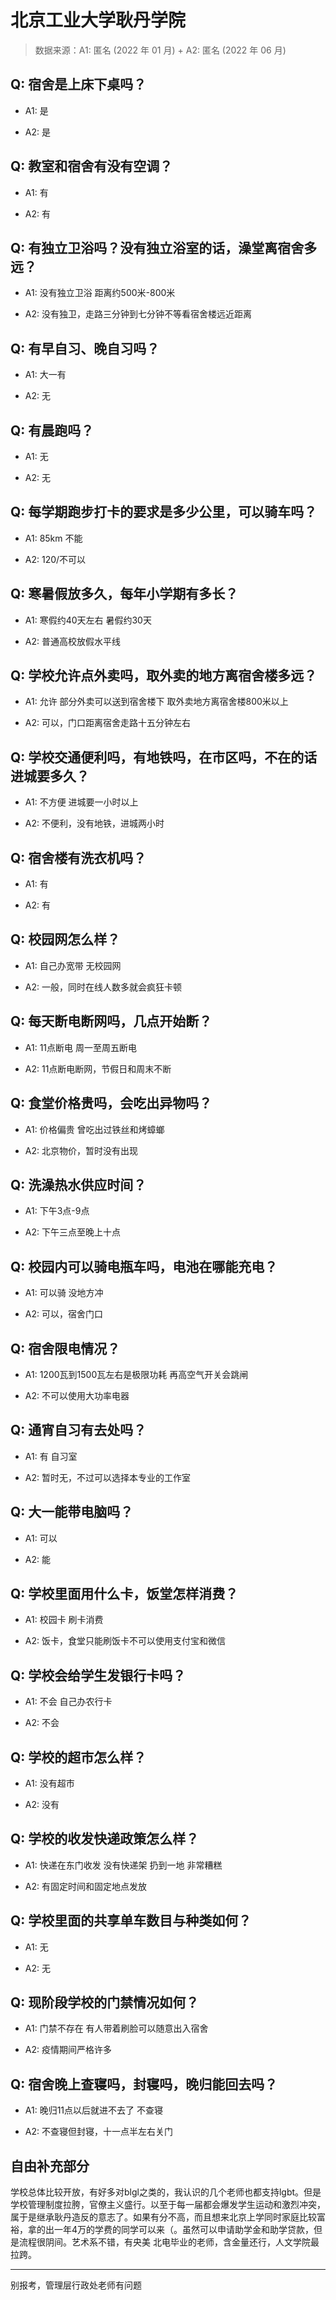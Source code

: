 # 北京工业大学耿丹学院

> 数据来源：A1: 匿名 (2022 年 01 月) + A2: 匿名 (2022 年 06 月)

## Q: 宿舍是上床下桌吗？

- A1: 是

- A2: 是

## Q: 教室和宿舍有没有空调？

- A1: 有

- A2: 有

## Q: 有独立卫浴吗？没有独立浴室的话，澡堂离宿舍多远？

- A1: 没有独立卫浴 距离约500米-800米

- A2: 没有独卫，走路三分钟到七分钟不等看宿舍楼远近距离

## Q: 有早自习、晚自习吗？

- A1: 大一有

- A2: 无

## Q: 有晨跑吗？

- A1: 无

- A2: 无

## Q: 每学期跑步打卡的要求是多少公里，可以骑车吗？

- A1: 85km 不能

- A2: 120/不可以

## Q: 寒暑假放多久，每年小学期有多长？

- A1: 寒假约40天左右 暑假约30天

- A2: 普通高校放假水平线

## Q: 学校允许点外卖吗，取外卖的地方离宿舍楼多远？

- A1: 允许 部分外卖可以送到宿舍楼下 取外卖地方离宿舍楼800米以上

- A2: 可以，门口距离宿舍走路十五分钟左右

## Q: 学校交通便利吗，有地铁吗，在市区吗，不在的话进城要多久？

- A1: 不方便 进城要一小时以上

- A2: 不便利，没有地铁，进城两小时

## Q: 宿舍楼有洗衣机吗？

- A1: 有

- A2: 有

## Q: 校园网怎么样？

- A1: 自己办宽带 无校园网

- A2: 一般，同时在线人数多就会疯狂卡顿

## Q: 每天断电断网吗，几点开始断？

- A1: 11点断电 周一至周五断电

- A2: 11点断电断网，节假日和周末不断

## Q: 食堂价格贵吗，会吃出异物吗？

- A1: 价格偏贵 曾吃出过铁丝和烤蟑螂

- A2: 北京物价，暂时没有出现

## Q: 洗澡热水供应时间？

- A1: 下午3点-9点

- A2: 下午三点至晚上十点

## Q: 校园内可以骑电瓶车吗，电池在哪能充电？

- A1: 可以骑 没地方冲

- A2: 可以，宿舍门口

## Q: 宿舍限电情况？

- A1: 1200瓦到1500瓦左右是极限功耗 再高空气开关会跳闸

- A2: 不可以使用大功率电器

## Q: 通宵自习有去处吗？

- A1: 有 自习室

- A2: 暂时无，不过可以选择本专业的工作室

## Q: 大一能带电脑吗？

- A1: 可以

- A2: 能

## Q: 学校里面用什么卡，饭堂怎样消费？

- A1: 校园卡 刷卡消费

- A2: 饭卡，食堂只能刷饭卡不可以使用支付宝和微信

## Q: 学校会给学生发银行卡吗？

- A1: 不会 自己办农行卡

- A2: 不会

## Q: 学校的超市怎么样？

- A1: 没有超市

- A2: 没有

## Q: 学校的收发快递政策怎么样？

- A1: 快递在东门收发 没有快递架 扔到一地 非常糟糕

- A2: 有固定时间和固定地点发放

## Q: 学校里面的共享单车数目与种类如何？

- A1: 无

- A2: 无

## Q: 现阶段学校的门禁情况如何？

- A1: 门禁不存在 有人带着刷脸可以随意出入宿舍

- A2: 疫情期间严格许多

## Q: 宿舍晚上查寝吗，封寝吗，晚归能回去吗？

- A1: 晚归11点以后就进不去了 不查寝

- A2: 不查寝但封寝，十一点半左右关门

## 自由补充部分

学校总体比较开放，有好多对blgl之类的，我认识的几个老师也都支持lgbt。但是学校管理制度拉胯，官僚主义盛行。以至于每一届都会爆发学生运动和激烈冲突，属于是继承耿丹造反的意志了。如果有分不高，而且想来北京上学同时家庭比较富裕，拿的出一年4万的学费的同学可以来（。虽然可以申请助学金和助学贷款，但是流程很阴间。艺术系不错，有央美 北电毕业的老师，含金量还行，人文学院最拉跨。

***

别报考，管理层行政处老师有问题